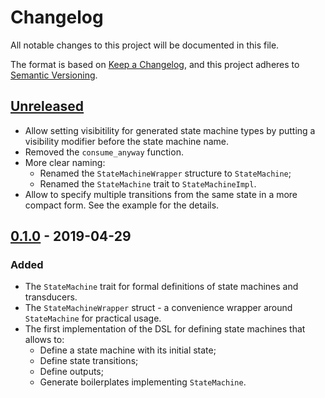 # Changelog
All notable changes to this project will be documented in this file.

The format is based on [Keep a Changelog][keepachangelog], and this project
adheres to [Semantic Versioning][semver].

## [Unreleased]
* Allow setting visibitility for generated state machine types by putting a
  visibility modifier before the state machine name.
* Removed the `consume_anyway` function.
* More clear naming:
  * Renamed the `StateMachineWrapper` structure to `StateMachine`;
  * Renamed the `StateMachine` trait to `StateMachineImpl`.
* Allow to specify multiple transitions from the same state in a more compact
  form. See the example for the details.

## [0.1.0] - 2019-04-29
### Added
* The `StateMachine` trait for formal definitions of state machines and
  transducers.
* The `StateMachineWrapper` struct - a convenience wrapper around `StateMachine`
  for practical usage.
* The first implementation of the DSL for defining state machines that allows
  to:
  * Define a state machine with its initial state;
  * Define state transitions;
  * Define outputs;
  * Generate boilerplates implementing `StateMachine`.

[keepachangelog]: https://keepachangelog.com/en/1.0.0/
[semver]: https://semver.org/spec/v2.0.0.html

[Unreleased]: https://github.com/eugene-babichenko/rust-fsm/compare/v0.1.0...HEAD
[0.1.0]: https://github.com/eugene-babichenko/rust-fsm/releases/tag/v0.1.0
